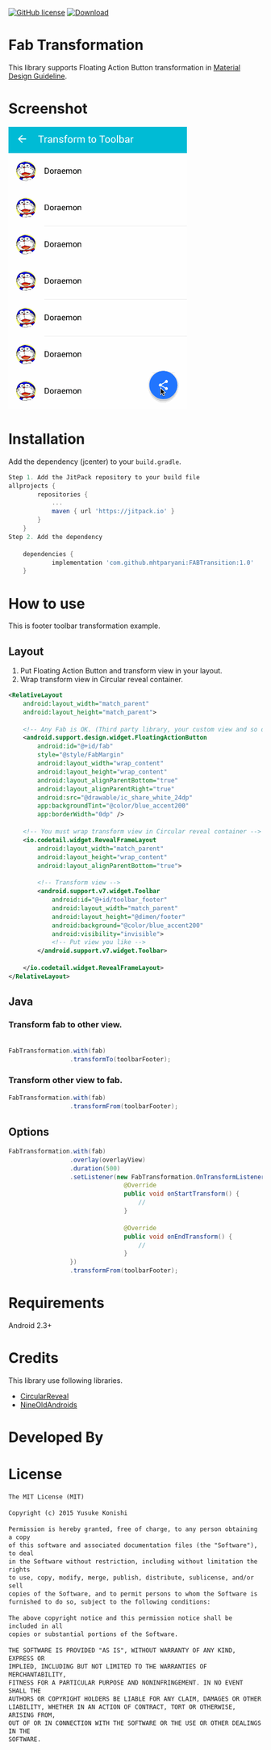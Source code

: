 [![GitHub license](https://img.shields.io/badge/license-MIT-brightgreen.svg)](https://github.com/konifar/fab-transformation/blob/master/LICENSE)
[ ![Download](https://api.bintray.com/packages/konifar/maven/fab-transformation/images/download.svg) ](https://bintray.com/konifar/maven/fab-transformation/_latestVersion)

# Fab Transformation
This library supports Floating Action Button transformation in [Material Design Guideline](https://www.google.com/design/spec/components/buttons-floating-action-button.html).

# Screenshot
![Demo1](art/transform_to_toolbar.gif)

# Installation
Add the dependency (jcenter) to your `build.gradle`.
```groovy
Step 1. Add the JitPack repository to your build file
allprojects {
		repositories {
			...
			maven { url 'https://jitpack.io' }
		}
	}
Step 2. Add the dependency

	dependencies {
	        implementation 'com.github.mhtparyani:FABTransition:1.0'
	}
```

# How to use
This is footer toolbar transformation example.

## Layout
1. Put Floating Action Button and transform view in your layout.
2. Wrap transform view in Circular reveal container.

```xml
<RelativeLayout
    android:layout_width="match_parent"
    android:layout_height="match_parent">
    
    <!-- Any Fab is OK. (Third party library, your custom view and so on) -->
    <android.support.design.widget.FloatingActionButton
        android:id="@+id/fab"
        style="@style/FabMargin"
        android:layout_width="wrap_content"
        android:layout_height="wrap_content"
        android:layout_alignParentBottom="true"
        android:layout_alignParentRight="true"
        android:src="@drawable/ic_share_white_24dp"
        app:backgroundTint="@color/blue_accent200"
        app:borderWidth="0dp" />

    <!-- You must wrap transform view in Circular reveal container -->
    <io.codetail.widget.RevealFrameLayout
        android:layout_width="match_parent"
        android:layout_height="wrap_content"
        android:layout_alignParentBottom="true">

        <!-- Transform view -->
        <android.support.v7.widget.Toolbar
            android:id="@+id/toolbar_footer"
            android:layout_width="match_parent"
            android:layout_height="@dimen/footer"
            android:background="@color/blue_accent200"
            android:visibility="invisible">
            <!-- Put view you like -->
        </android.support.v7.widget.Toolbar>

    </io.codetail.widget.RevealFrameLayout>
</RelativeLayout>
```

## Java
### Transform fab to other view.
```java

FabTransformation.with(fab)
                 .transformTo(toolbarFooter);
```

### Transform other view to fab.
```java
FabTransformation.with(fab)
                 .transformFrom(toolbarFooter);
```

## Options
```java
FabTransformation.with(fab)
                 .overlay(overlayView)
                 .duration(500)
                 .setListener(new FabTransformation.OnTransformListener() {
                                @Override
                                public void onStartTransform() {
                                    // 
                                }

                                @Override
                                public void onEndTransform() {
                                    //
                                }
                 })
                 .transformFrom(toolbarFooter);
```

# Requirements
Android 2.3+

# Credits
This library use following libraries.
* [CircularReveal](https://github.com/ozodrukh/CircularReveal)
* [NineOldAndroids](https://github.com/JakeWharton/NineOldAndroids)

# Developed By

# License
```
The MIT License (MIT)

Copyright (c) 2015 Yusuke Konishi

Permission is hereby granted, free of charge, to any person obtaining a copy
of this software and associated documentation files (the "Software"), to deal
in the Software without restriction, including without limitation the rights
to use, copy, modify, merge, publish, distribute, sublicense, and/or sell
copies of the Software, and to permit persons to whom the Software is
furnished to do so, subject to the following conditions:

The above copyright notice and this permission notice shall be included in all
copies or substantial portions of the Software.

THE SOFTWARE IS PROVIDED "AS IS", WITHOUT WARRANTY OF ANY KIND, EXPRESS OR
IMPLIED, INCLUDING BUT NOT LIMITED TO THE WARRANTIES OF MERCHANTABILITY,
FITNESS FOR A PARTICULAR PURPOSE AND NONINFRINGEMENT. IN NO EVENT SHALL THE
AUTHORS OR COPYRIGHT HOLDERS BE LIABLE FOR ANY CLAIM, DAMAGES OR OTHER
LIABILITY, WHETHER IN AN ACTION OF CONTRACT, TORT OR OTHERWISE, ARISING FROM,
OUT OF OR IN CONNECTION WITH THE SOFTWARE OR THE USE OR OTHER DEALINGS IN THE
SOFTWARE.
```
